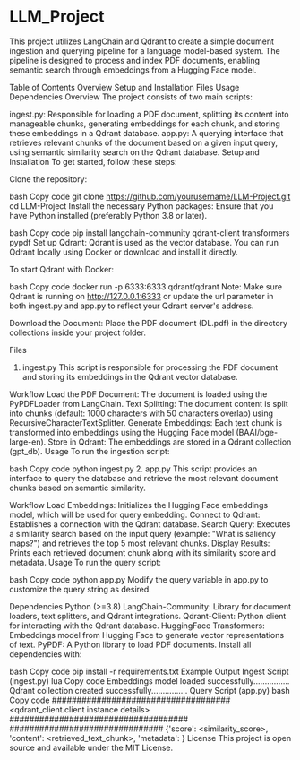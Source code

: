 # LLM_Project

This project utilizes LangChain and Qdrant to create a simple document ingestion and querying pipeline for a language model-based system. The pipeline is designed to process and index PDF documents, enabling semantic search through embeddings from a Hugging Face model.

Table of Contents
Overview
Setup and Installation
Files
Usage
Dependencies
Overview
The project consists of two main scripts:

ingest.py: Responsible for loading a PDF document, splitting its content into manageable chunks, generating embeddings for each chunk, and storing these embeddings in a Qdrant database.
app.py: A querying interface that retrieves relevant chunks of the document based on a given input query, using semantic similarity search on the Qdrant database.
Setup and Installation
To get started, follow these steps:

Clone the repository:

bash
Copy code
git clone https://github.com/yourusername/LLM-Project.git
cd LLM-Project
Install the necessary Python packages: Ensure that you have Python installed (preferably Python 3.8 or later).

bash
Copy code
pip install langchain-community qdrant-client transformers pypdf
Set up Qdrant: Qdrant is used as the vector database. You can run Qdrant locally using Docker or download and install it directly.

To start Qdrant with Docker:

bash
Copy code
docker run -p 6333:6333 qdrant/qdrant
Note: Make sure Qdrant is running on http://127.0.0.1:6333 or update the url parameter in both ingest.py and app.py to reflect your Qdrant server's address.

Download the Document: Place the PDF document (DL.pdf) in the directory collections inside your project folder.

Files
1. ingest.py
This script is responsible for processing the PDF document and storing its embeddings in the Qdrant vector database.

Workflow
Load the PDF Document: The document is loaded using the PyPDFLoader from LangChain.
Text Splitting: The document content is split into chunks (default: 1000 characters with 50 characters overlap) using RecursiveCharacterTextSplitter.
Generate Embeddings: Each text chunk is transformed into embeddings using the Hugging Face model (BAAI/bge-large-en).
Store in Qdrant: The embeddings are stored in a Qdrant collection (gpt_db).
Usage
To run the ingestion script:

bash
Copy code
python ingest.py
2. app.py
This script provides an interface to query the database and retrieve the most relevant document chunks based on semantic similarity.

Workflow
Load Embeddings: Initializes the Hugging Face embeddings model, which will be used for query embedding.
Connect to Qdrant: Establishes a connection with the Qdrant database.
Search Query: Executes a similarity search based on the input query (example: "What is saliency maps?") and retrieves the top 5 most relevant chunks.
Display Results: Prints each retrieved document chunk along with its similarity score and metadata.
Usage
To run the query script:

bash
Copy code
python app.py
Modify the query variable in app.py to customize the query string as desired.

Dependencies
Python (>=3.8)
LangChain-Community: Library for document loaders, text splitters, and Qdrant integrations.
Qdrant-Client: Python client for interacting with the Qdrant database.
HuggingFace Transformers: Embeddings model from Hugging Face to generate vector representations of text.
PyPDF: A Python library to load PDF documents.
Install all dependencies with:

bash
Copy code
pip install -r requirements.txt
Example Output
Ingest Script (ingest.py)
lua
Copy code
Embeddings model loaded successfully................
Qdrant collection created successfully................
Query Script (app.py)
bash
Copy code
####################################
<qdrant_client.client instance details>
####################################
<db instance details>
###############################
{'score': <similarity_score>, 'content': <retrieved_text_chunk>, 'metadata': <metadata>}
License
This project is open source and available under the MIT License.
